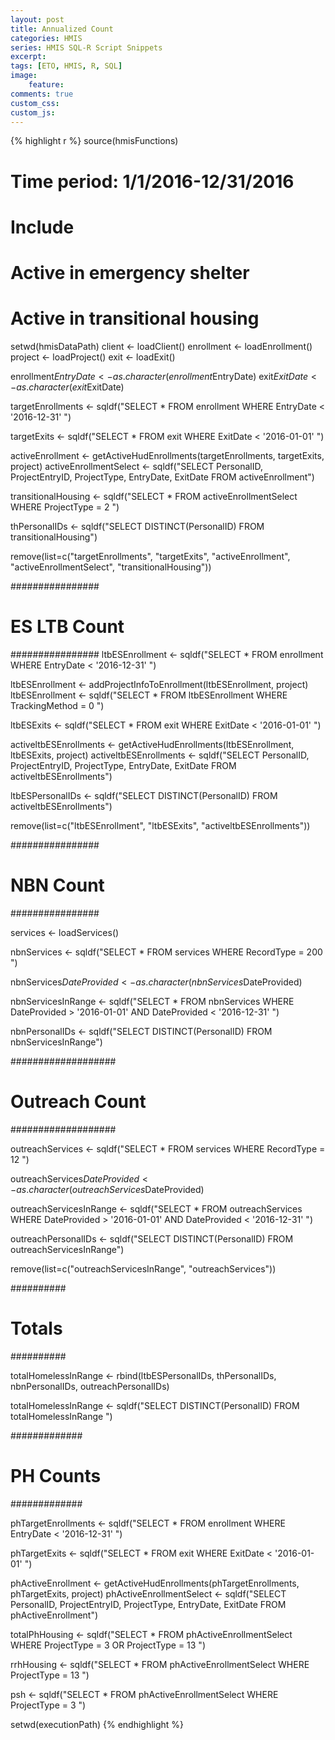 ```yaml
---
layout: post
title: Annualized Count
categories: HMIS
series: HMIS SQL-R Script Snippets
excerpt: 
tags: [ETO, HMIS, R, SQL]
image: 
    feature: 
comments: true
custom_css:
custom_js: 
---
```


{% highlight r %}
source(hmisFunctions)

# Time period: 1/1/2016-12/31/2016
# Include 
# Active in emergency shelter
# Active in transitional housing

setwd(hmisDataPath)
client <- loadClient()
enrollment <- loadEnrollment()
project <- loadProject()
exit <- loadExit()

enrollment$EntryDate <- as.character(enrollment$EntryDate)
exit$ExitDate <- as.character(exit$ExitDate)

targetEnrollments <- sqldf("SELECT *
                        FROM enrollment
                        WHERE EntryDate < '2016-12-31'
                        ")

targetExits <- sqldf("SELECT *
                    FROM exit
                     WHERE ExitDate < '2016-01-01'
                     ")

activeEnrollment <- getActiveHudEnrollments(targetEnrollments, targetExits, project)
activeEnrollmentSelect <- sqldf("SELECT PersonalID, ProjectEntryID, ProjectType, EntryDate, ExitDate FROM activeEnrollment")

transitionalHousing <- sqldf("SELECT *
                                  FROM activeEnrollmentSelect
                                  WHERE ProjectType = 2
                                  ")

thPersonalIDs <- sqldf("SELECT DISTINCT(PersonalID) FROM transitionalHousing")

remove(list=c("targetEnrollments", "targetExits", "activeEnrollment", "activeEnrollmentSelect", "transitionalHousing"))

################
# ES LTB Count #
################
ltbESEnrollment <- sqldf("SELECT *
                        FROM enrollment
                         WHERE EntryDate < '2016-12-31'
                         ")

ltbESEnrollment <- addProjectInfoToEnrollment(ltbESEnrollment, project)
ltbESEnrollment <- sqldf("SELECT *
                         FROM ltbESEnrollment
                         WHERE TrackingMethod = 0
                         ")

ltbESExits <- sqldf("SELECT *
                     FROM exit
                     WHERE ExitDate < '2016-01-01'
                     ")

activeltbESEnrollments <- getActiveHudEnrollments(ltbESEnrollment, ltbESExits, project)
activeltbESEnrollments <- sqldf("SELECT PersonalID, ProjectEntryID, ProjectType, EntryDate, ExitDate FROM activeltbESEnrollments")

ltbESPersonalIDs <- sqldf("SELECT DISTINCT(PersonalID) FROM activeltbESEnrollments")

remove(list=c("ltbESEnrollment", "ltbESExits", "activeltbESEnrollments"))

################
# NBN  Count   #
################

services <- loadServices()

nbnServices <- sqldf("SELECT * 
                     FROM services
                     WHERE RecordType = 200
                     ")

nbnServices$DateProvided <- as.character(nbnServices$DateProvided)

nbnServicesInRange <- sqldf("SELECT *
                            FROM nbnServices
                            WHERE DateProvided > '2016-01-01'
                            AND DateProvided < '2016-12-31'
                            ")

nbnPersonalIDs <- sqldf("SELECT DISTINCT(PersonalID) FROM nbnServicesInRange")

###################
# Outreach  Count #
###################

outreachServices <- sqldf("SELECT * 
                     FROM services
                     WHERE RecordType = 12
                     ")

outreachServices$DateProvided <- as.character(outreachServices$DateProvided)

outreachServicesInRange <- sqldf("SELECT *
                            FROM outreachServices
                            WHERE DateProvided > '2016-01-01'
                            AND DateProvided < '2016-12-31'
                            ")

outreachPersonalIDs <- sqldf("SELECT DISTINCT(PersonalID) FROM outreachServicesInRange")

remove(list=c("outreachServicesInRange", "outreachServices"))

##########
# Totals #
##########

totalHomelessInRange <- rbind(ltbESPersonalIDs, thPersonalIDs, nbnPersonalIDs, outreachPersonalIDs)

totalHomelessInRange <- sqldf("SELECT DISTINCT(PersonalID)
                              FROM totalHomelessInRange
                              ")

#############
# PH Counts #
#############

phTargetEnrollments <- sqldf("SELECT *
                        FROM enrollment
                           WHERE EntryDate < '2016-12-31'
                           ")

phTargetExits <- sqldf("SELECT *
                     FROM exit
                     WHERE ExitDate < '2016-01-01'
                     ")

phActiveEnrollment <- getActiveHudEnrollments(phTargetEnrollments, phTargetExits, project)
phActiveEnrollmentSelect <- sqldf("SELECT PersonalID, ProjectEntryID, ProjectType, EntryDate, ExitDate FROM phActiveEnrollment")

totalPhHousing <- sqldf("SELECT *
                             FROM phActiveEnrollmentSelect
                             WHERE ProjectType = 3
                             OR ProjectType = 13
                             ")

rrhHousing <- sqldf("SELECT *
                    FROM phActiveEnrollmentSelect
                    WHERE ProjectType = 13
                    ")

psh <- sqldf("SELECT *
             FROM phActiveEnrollmentSelect
             WHERE ProjectType = 3
             ")

setwd(executionPath)
{% endhighlight %}